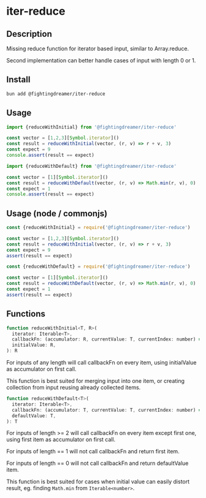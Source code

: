 # iter-reduce

## Description

Missing reduce function for iterator based input, similar to Array.reduce.

Second implementation can better handle cases of input with length 0 or 1.

## Install

```bash
bun add @fightingdreamer/iter-reduce
```

## Usage

```js
import {reduceWithInitial} from '@fightingdreamer/iter-reduce'

const vector = [1,2,3][Symbol.iterator]()
const result = reduceWithInitial(vector, (r, v) => r + v, 3)
const expect = 9
console.assert(result == expect)
```

```js
import {reduceWithDefault} from '@fightingdreamer/iter-reduce'

const vector = [1][Symbol.iterator]()
const result = reduceWithDefault(vector, (r, v) => Math.min(r, v), 0)
const expect = 1
console.assert(result == expect)
```

## Usage (node / commonjs)

```js
const {reduceWithInitial} = require('@fightingdreamer/iter-reduce')

const vector = [1,2,3][Symbol.iterator]()
const result = reduceWithInitial(vector, (r, v) => r + v, 3)
const expect = 9
assert(result == expect)
```

```js
const {reduceWithDefault} = require('@fightingdreamer/iter-reduce')

const vector = [1][Symbol.iterator]()
const result = reduceWithDefault(vector, (r, v) => Math.min(r, v), 0)
const expect = 1
assert(result == expect)
```

## Functions

```js
function reduceWithInitial<T, R>(
  iterator: Iterable<T>,
  callbackFn: (accumulator: R, currentValue: T, currentIndex: number) => R,
  initialValue: R,
): R
```

For inputs of any length will call callbackFn on every item,
using initialValue as accumulator on first call.

This function is best suited for merging input into one item, or
creating collection from input reusing already collected items.

```js
function reduceWithDefault<T>(
  iterator: Iterable<T>,
  callbackFn: (accumulator: T, currentValue: T, currentIndex: number) => T,
  defaultValue: T,
): T
```

For inputs of length >= 2 will call callbackFn on every item except first one,
using first item as accumulator on first call.

For inputs of length == 1 will not call callbackFn and return first item.

For inputs of length == 0 will not call callbackFn and return defaultValue item.

This function is best suited for cases when initial value can easily distort result,
eg. finding `Math.min` from `Iterable<number>`.
